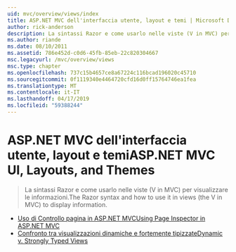 ```yaml
---
uid: mvc/overview/views/index
title: ASP.NET MVC dell'interfaccia utente, layout e temi | Microsoft Docs
author: rick-anderson
description: La sintassi Razor e come usarlo nelle viste (V in MVC) per visualizzare le informazioni.
ms.author: riande
ms.date: 08/10/2011
ms.assetid: 786e452d-c0d6-45fb-85eb-22c820304667
msc.legacyurl: /mvc/overview/views
msc.type: chapter
ms.openlocfilehash: 737c15b4657ce8a67224c116bcad196020c45710
ms.sourcegitcommit: 0f1119340e4464720cfd16d0ff15764746ea1fea
ms.translationtype: MT
ms.contentlocale: it-IT
ms.lasthandoff: 04/17/2019
ms.locfileid: "59388244"
---
```

# <a name="aspnet-mvc-ui-layouts-and-themes"></a><span data-ttu-id="b4fac-103">ASP.NET MVC dell'interfaccia utente, layout e temi</span><span class="sxs-lookup"><span data-stu-id="b4fac-103">ASP.NET MVC UI, Layouts, and Themes</span></span>

> <span data-ttu-id="b4fac-104">La sintassi Razor e come usarlo nelle viste (V in MVC) per visualizzare le informazioni.</span><span class="sxs-lookup"><span data-stu-id="b4fac-104">The Razor syntax and how to use it in views (the V in MVC) to display information.</span></span>


- [<span data-ttu-id="b4fac-105">Uso di Controllo pagina in ASP.NET MVC</span><span class="sxs-lookup"><span data-stu-id="b4fac-105">Using Page Inspector in ASP.NET MVC</span></span>](using-page-inspector-in-aspnet-mvc.md)
- [<span data-ttu-id="b4fac-106">Confronto tra visualizzazioni dinamiche e fortemente tipizzate</span><span class="sxs-lookup"><span data-stu-id="b4fac-106">Dynamic v. Strongly Typed Views</span></span>](dynamic-v-strongly-typed-views.md)
